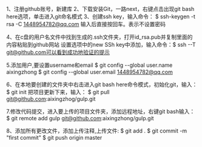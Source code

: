 1、注册github账号，新建库
2、下载安装Git，一路next，右键点击出现git bash here选项，单击进入git命名模式
3、创建ssh key，输入命令：
$ ssh-keygen -t rsa -C 1448954782@qq.com
输入后直接按回车。表示不设置密码

4、在c盘的用户名文件中找到生成的.ssh文件夹，打开id_rsa.pub并复制里面的内容粘贴到github网站
设置选项中的new SSh key中添加，输入命令：$ ssh --T git@github.com可以看到成功地验证的提示

5.添加用户,要设置username和email
$ git config --global user.name aixingzhong
$ git config --global user.email 1448954782@qq.com

6、在本地要创建的文件夹中右击进入git bash here命令模式，初始化git，输入：
$ git init
把项目更新下来，输入：
$ git pull git@github.com:aixingzhog/gulp.git

7.修改代码提交，进入要上传的项目文件夹，添加远程地址，右键git bash输入：
$ git remote add gulp git@github.com:aixingzhong/gulp.git

8、添加所有更改文件，添加上传注释,上传文件:
$ git add .
$ git commit -m "first commit"
$ git push origin master
